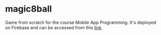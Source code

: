 # magic8ball
Game from scratch for the course Mobile App Programming. It's deployed on Firebase and can be accessed from this <a href="https://magic-8-ball-500c5.firebaseapp.com/">link</a>. 

